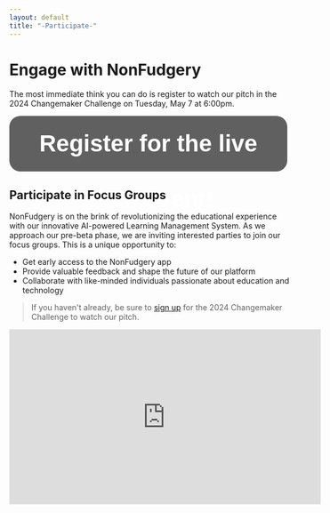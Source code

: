```yaml
---
layout: default
title: "-Participate-"
---
```


# Engage with NonFudgery

The most immediate think you can do is register to watch our pitch in the 2024 Changemaker Challenge on Tuesday, May 7 at 6:00pm.

<div>
<a style="display: block; height: 100px; width: 500px; background: #606060; color: #ffffff; text-align: center; font-weight: bold; font-size: 300%; line-height: 100px; font-family: Arial; border-radius: 20px; text-decoration: none;" href="https://zoom.us/webinar/register/WN_2cocI_EmQGKsOCHUGzn3gQ#/registration">Register for the live pitch event!</a>
</div>

## Participate in Focus Groups

NonFudgery is on the brink of revolutionizing the educational experience with our innovative AI-powered Learning Management System. As we approach our pre-beta phase, we are inviting interested parties to join our focus groups. This is a unique opportunity to:
- Get early access to the NonFudgery app
- Provide valuable feedback and shape the future of our platform
- Collaborate with like-minded individuals passionate about education and technology

> If you haven't already, be sure to [sign up](https://zoom.us/webinar/register/WN_2cocI_EmQGKsOCHUGzn3gQ#/registration) for the 2024 Changemaker Challenge to watch our pitch.



<div>
<iframe width="560" height="315" src="https://docs.google.com/forms/d/e/1FAIpQLSeUjwX1oFlGpesvJBcJJ5sU0TwCcg2lIAL0UkTBwURLoYtcuQ/viewform?embedded=true" width="640" height="1011" frameborder="0" marginheight="0" marginwidth="0"></iframe>
</div>
